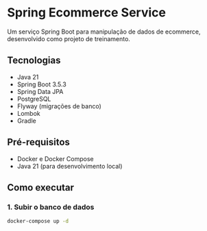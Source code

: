 # Spring Ecommerce Service

Um serviço Spring Boot para manipulação de dados de ecommerce, desenvolvido como projeto de treinamento.

## Tecnologias

- Java 21
- Spring Boot 3.5.3
- Spring Data JPA
- PostgreSQL
- Flyway (migrações de banco)
- Lombok
- Gradle

## Pré-requisitos

- Docker e Docker Compose
- Java 21 (para desenvolvimento local)

## Como executar

### 1. Subir o banco de dados
```bash
docker-compose up -d